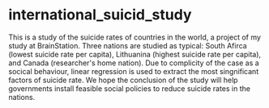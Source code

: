 # international_suicid_study
This is a study of the suicide rates of countries in the world, a project of my study at BrainStation.
Three nations are studied as typical: South Afirca (lowest suicide rate per capita), 
Lithuanina (highest suicide rate per capita), and Canada (researcher's home nation).
Due to complicity of the case as a socical behaviour, linear regression is used to extract the most singnificant 
factors of suicide rate. We hope the conclusion of the study will help governments install feasible social
policies to reduce suicide rates in the nations.
